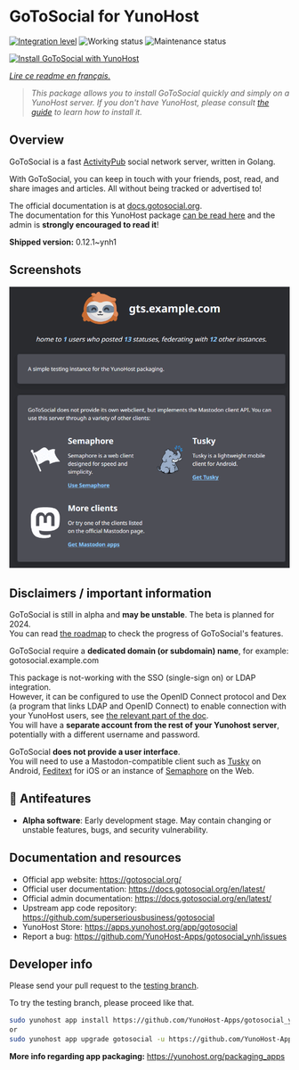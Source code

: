 <!--
N.B.: This README was automatically generated by https://github.com/YunoHost/apps/tree/master/tools/README-generator
It shall NOT be edited by hand.
-->

# GoToSocial for YunoHost

[![Integration level](https://dash.yunohost.org/integration/gotosocial.svg)](https://dash.yunohost.org/appci/app/gotosocial) ![Working status](https://ci-apps.yunohost.org/ci/badges/gotosocial.status.svg) ![Maintenance status](https://ci-apps.yunohost.org/ci/badges/gotosocial.maintain.svg)

[![Install GoToSocial with YunoHost](https://install-app.yunohost.org/install-with-yunohost.svg)](https://install-app.yunohost.org/?app=gotosocial)

*[Lire ce readme en français.](./README_fr.md)*

> *This package allows you to install GoToSocial quickly and simply on a YunoHost server.
If you don't have YunoHost, please consult [the guide](https://yunohost.org/#/install) to learn how to install it.*

## Overview

GoToSocial is a fast [ActivityPub](https://activitypub.rocks/) social network server, written in Golang.

With GoToSocial, you can keep in touch with your friends, post, read, and share images and articles. All without being tracked or advertised to!

The official documentation is at [docs.gotosocial.org](https://docs.gotosocial.org).  
The documentation for this YunoHost package [can be read here](./doc/DOCS.md) and the admin is **strongly encouraged to read it**!


**Shipped version:** 0.12.1~ynh1

## Screenshots

![Screenshot of GoToSocial](./doc/screenshots/screenshot.png)

## Disclaimers / important information

GoToSocial is still in alpha and **may be unstable**. The beta is planned for 2024.  
You can read [the roadmap](https://github.com/superseriousbusiness/gotosocial/blob/main/ROADMAP.md) to check the progress of GoToSocial's features.

GoToSocial require a **dedicated domain (or subdomain) name**, for example: gotosocial.example.com

This package is not-working with the SSO (single-sign on) or LDAP integration.  
However, it can be configured to use the OpenID Connect protocol and Dex (a program that links LDAP and OpenID Connect) to enable connection with your YunoHost users, see [the relevant part of the doc](./doc/DOCS.md#openid-connect).  
You will have a **separate account from the rest of your Yunohost server**, potentially with a different username and password.

GoToSocial **does not provide a user interface**.  
You will need to use a Mastodon-compatible client such as [Tusky](https://tusky.app/) on Android, [Feditext](https://fedi.software/@Feditext) for iOS or an instance of [Semaphore](https://semaphore.social/) on the Web.

## :red_circle: Antifeatures

- **Alpha software**: Early development stage. May contain changing or unstable features, bugs, and security vulnerability.

## Documentation and resources

* Official app website: <https://gotosocial.org/>
* Official user documentation: <https://docs.gotosocial.org/en/latest/>
* Official admin documentation: <https://docs.gotosocial.org/en/latest/>
* Upstream app code repository: <https://github.com/superseriousbusiness/gotosocial>
* YunoHost Store: <https://apps.yunohost.org/app/gotosocial>
* Report a bug: <https://github.com/YunoHost-Apps/gotosocial_ynh/issues>

## Developer info

Please send your pull request to the [testing branch](https://github.com/YunoHost-Apps/gotosocial_ynh/tree/testing).

To try the testing branch, please proceed like that.

``` bash
sudo yunohost app install https://github.com/YunoHost-Apps/gotosocial_ynh/tree/testing --debug
or
sudo yunohost app upgrade gotosocial -u https://github.com/YunoHost-Apps/gotosocial_ynh/tree/testing --debug
```

**More info regarding app packaging:** <https://yunohost.org/packaging_apps>
